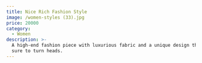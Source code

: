 ```yaml
---
title: Nice Rich Fashion Style
image: /women-styles (33).jpg
price: 20000
category:
  - Women
description: >-
  A high-end fashion piece with luxurious fabric and a unique design that is
  sure to turn heads.
---
```



